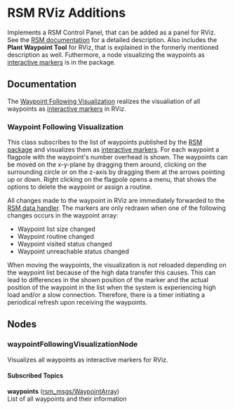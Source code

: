 # RSM RViz Additions

Implements a RSM Control Panel, that can be added as a panel for RViz. See the [RSM documentation](../rsm_core#gui-introduction) for a detailed description. Also includes the **Plant Waypoint Tool** for RViz, that is explained in the formerly mentioned description as well. Futhermore, a node visualizing the waypoints as [interactive markers](http://wiki.ros.org/interactive_markers) is in the package.

## Documentation

The [Waypoint Following Visualization](#waypoint-following-visualization) realizes the visualiation of all waypoints as [interactive markers](http://wiki.ros.org/interactive_markers) in RViz.

### Waypoint Following Visualization

This class subscribes to the list of waypoints published by the [RSM package](../rsm_core#rsm_core) and visualizes them as [interactive markers](http://wiki.ros.org/interactive_markers). For each waypoint a flagpole with the waypoint's number overhead is shown. The waypoints can be moved on the x-y-plane by dragging them around, clicking on the surrounding circle or on the z-axis by dragging them at the arrows pointing up or down. Right clicking on the flagpole opens a menu, that shows the options to delete the waypoint or assign a routine.

All changes made to the waypoint in RViz are immediately forwarded to the [RSM data handler](../rsm_core#service-provider). The markers are only redrawn when one of the following changes occurs in the waypoint array:
* Waypoint list size changed
* Waypoint routine changed
* Waypoint visited status changed
* Waypoint unreachable status changed

When moving the waypoints, the visualization is not reloaded depending on the waypoint list because of the high data transfer this causes. This can lead to differences in the shown position of the marker and the actual position of the waypoint in the list when the system is experiencing high load and/or a slow connection. Therefore, there is a timer initiating a periodical refresh upon receiving the waypoints.

## Nodes

### waypointFollowingVisualizationNode

Visualizes all waypoints as interactive markers for RViz.

#### Subscribed Topics

**waypoints** ([rsm_msgs/WaypointArray](../rsm_msgs/msg/WaypointArray.msg))  
List of all waypoints and their information
